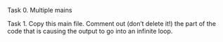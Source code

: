 Task 0. Multiple mains

Task 1. Copy this main file. Comment out (don’t delete it!) the part of the code that is causing the output to go into an infinite loop.

